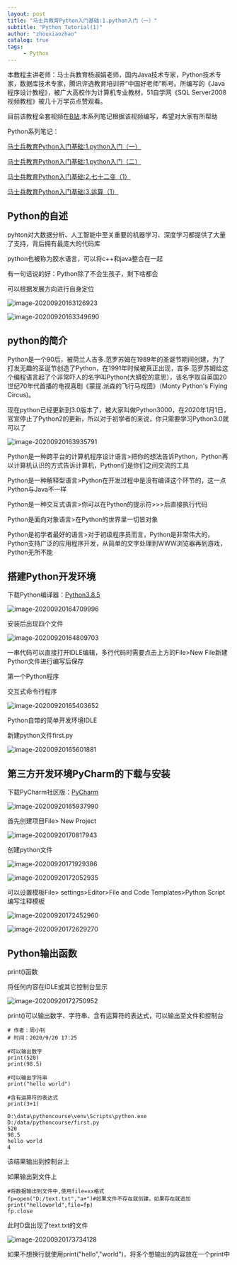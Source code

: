 ```yaml
---
layout: post
title: "马士兵教育Python入门基础:1.python入门（一）"
subtitle: "Python Tutorial(1)"
author: "zhouxiaozhao"
catalog: true
tags:
     - Python
---
```




本教程主讲老师：马士兵教育杨淑娟老师，国内Java技术专家，Python技术专家，数据库技术专家，腾讯评选教育培训界“中国好老师”称号。所编写的《Java程序设计教程》，被广大高校作为计算机专业教材，51自学网《SQL Server2008视频教程》被几十万学员点赞观看。

目前该教程全套视频在[B站](https://www.bilibili.com/video/BV1wD4y1o7AS),本系列笔记根据该视频编写，希望对大家有所帮助

Python系列笔记：

[马士兵教育Python入门基础:1.python入门（一）](https://www.zhouxiaozhao.cn/2020/09/10/python1/)

[马士兵教育Python入门基础:1.python入门（二）](https://www.zhouxiaozhao.cn/2020/09/12/python2/)

[马士兵教育Python入门基础:2.七十二变（1）](https://www.zhouxiaozhao.cn/2020/09/15/python3/)

[马士兵教育Python入门基础:3.运算（1）](https://www.zhouxiaozhao.cn/2020/09/26/python5/)

## Python的自述

pyhton对大数据分析、人工智能中至关重要的机器学习、深度学习都提供了大量了支持，背后拥有最庞大的代码库

python也被称为胶水语言，可以将c++和java整合在一起

有一句话说的好：Python除了不会生孩子，剩下啥都会

可以根据发展方向进行自身定位

![image-20200920163126923](/img/posts/2020.9.10/image-20200920163126923.png)

![image-20200920163349690](/img/posts/2020.9.10/image-20200920163349690.png)

## python的简介

Python是一个90后，被荷兰人吉多.范罗苏姆在1989年的圣诞节期间创建，为了打发无趣的圣诞节创造了Python，在1991年时候被真正出现，吉多.范罗苏姆给这个编程语言起了个非常吓人的名字叫Python(大蟒蛇的意思），该名字取自英国20世纪70年代首播的电视喜剧《蒙提.派森的飞行马戏团》（Monty Python's Flying Circus)。

现在python已经更新到3.0版本了，被大家叫做Python3000，在2020年1月1日，官宣停止了Python2的更新，所以对于初学者的来说，你只需要学习Python3.0就可以了

![image-20200920163935791](/img/posts/2020.9.10/image-20200920163935791.png)

Python是一种跨平台的计算机程序设计语言>把你的想法告诉Python，Python再以计算机认识的方式告诉计算机，Python们是你们之间交流的工具

Python是一种解释型语言>Python在开发过程中是没有编译这个环节的，这一点Python与Java不一样

Python是一种交互式语言>你可以在Python的提示符>>>后直接执行代码

Python是面向对象语言>在Python的世界里一切皆对象

Python是初学者最好的语言>对于初级程序员而言，Python是非常伟大的，Python支持广泛的应用程序开发，从简单的文字处理到WWW浏览器再到游戏，Python无所不能

## 搭建Python开发环境

下载Python编译器：[Python3.8.5](https://www.python.org/downloads/release/python-385/)

![image-20200920164709996](/img/posts/2020.9.10/image-20200920164709996.png)

安装后出现四个文件

![image-20200920164809703](/img/posts/2020.9.10/image-20200920164809703.png)

一串代码可以直接打开IDLE编辑，多行代码时需要点击上方的File>New File新建Python文件进行编写后保存

第一个Python程序

交互式命令行程序

![image-20200920165403652](/img/posts/2020.9.10/image-20200920165403652.png)

Python自带的简单开发环境IDLE

新建python文件first.py

![image-20200920165601881](/img/posts/2020.9.10/image-20200920165601881.png)

## 第三方开发环境PyCharm的下载与安装

下载PyCharm社区版：[PyCharm](https://www.jetbrains.com/pycharm/download/download-thanks.html?platform=windows&code=PCC)

![image-20200920165937990](/img/posts/2020.9.10/image-20200920165937990.png)

首先创建项目File> New Project

![image-20200920170817943](/img/posts/2020.9.10/image-20200920170817943.png)

创建python文件

![image-20200920171929386](/img/posts/2020.9.10/image-20200920171929386.png)

![image-20200920172052935](/img/posts/2020.9.10/image-20200920172052935.png)

可以设置模板File> settings>Editor>File and Code Templates>Python Script编写注释模板

![image-20200920172452960](/img/posts/2020.9.10/image-20200920172452960.png)

![image-20200920172629270](/img/posts/2020.9.10/image-20200920172629270.png)

## Python输出函数

print()函数

将任何内容在IDLE或其它控制台显示

![image-20200920172750952](/img/posts/2020.9.10/image-20200920172750952.png)

print()可以输出数字、字符串、含有运算符的表达式，可以输出至文件和控制台

```
# 作者：周小钊
# 时间：2020/9/20 17:25

#可以输出数字
print(520)
print(98.5)

#可以输出字符串
print("hello world")

#含有运算符的表达式
print(3+1)

D:\data\pythoncourse\venv\Scripts\python.exe D:/data/pythoncourse/first.py
520
98.5
hello world
4

```

该结果输出到控制台上

如果输出到文件上

```
#将数据输出到文件中,使用file=xx格式
fp=open("D:/text.txt","a+")#如果文件不存在就创建，如果存在就追加
print("helloworld",file=fp)
fp.close
```

此时D盘出现了text.txt的文件

![image-20200920173734128](/img/posts/2020.9.10/image-20200920173734128.png)

如果不想换行就使用print("hello","world")，将多个想输出的内容放在一个print中

